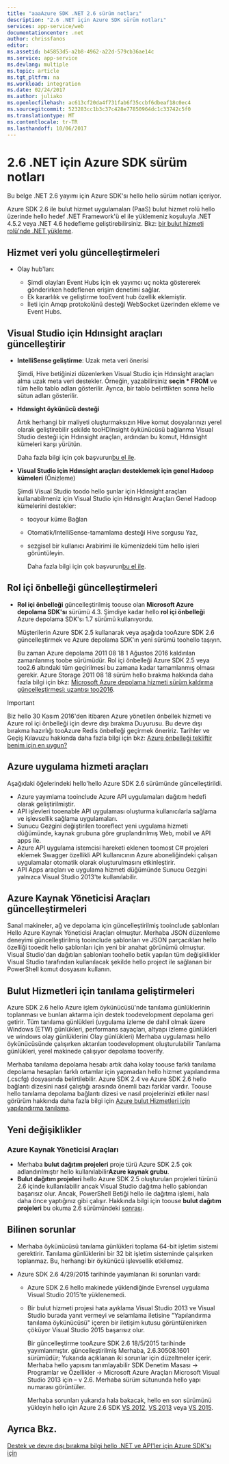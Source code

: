 ```yaml
---
title: "aaaAzure SDK .NET 2.6 sürüm notları"
description: "2.6 .NET için Azure SDK sürüm notları"
services: app-service/web
documentationcenter: .net
author: chrissfanos
editor: 
ms.assetid: b45853d5-a2b8-4962-a22d-579cb36ae14c
ms.service: app-service
ms.devlang: multiple
ms.topic: article
ms.tgt_pltfrm: na
ms.workload: integration
ms.date: 02/24/2017
ms.author: juliako
ms.openlocfilehash: ac613cf20da4f731fab6f35ccbf6dbeaf18c0ec4
ms.sourcegitcommit: 523283cc1b3c37c428e77850964dc1c33742c5f0
ms.translationtype: MT
ms.contentlocale: tr-TR
ms.lasthandoff: 10/06/2017
---
```

# <a name="azure-sdk-for-net-26-release-notes"></a>2.6 .NET için Azure SDK sürüm notları
Bu belge .NET 2.6 yayımı için Azure SDK'sı hello hello sürüm notları içeriyor. 

Azure SDK 2.6 ile bulut hizmet uygulamaları (PaaS) bulut hizmet rolü hello üzerinde hello hedef .NET Framework'ü el ile yüklemeniz koşuluyla .NET 4.5.2 veya .NET 4.6 hedefleme geliştirebilirsiniz. Bkz: [bir bulut hizmeti rolü'nde .NET yükleme](http://go.microsoft.com/fwlink/?LinkID=309796).

## <a name="service-bus-updates"></a>Hizmet veri yolu güncelleştirmeleri
* Olay hub'ları: 
  
  * Şimdi olayları Event Hubs için ek yayımcı uç nokta göstererek gönderirken hedeflenen erişim denetimi sağlar.
  * Ek kararlılık ve geliştirme tooEvent hub özellik eklemiştir.
  * İleti için Amqp protokolünü desteği WebSocket üzerinden ekleme ve Event Hubs.

## <a name="hdinsight-tools-for-visual-studio-updates"></a>Visual Studio için Hdınsight araçları güncelleştirir
* **IntelliSense geliştirme**: Uzak meta veri önerisi
  
    Şimdi, Hive betiğinizi düzenlerken Visual Studio için Hdınsight araçları alma uzak meta veri destekler. Örneğin, yazabilirsiniz **seçin * FROM** ve tüm hello tablo adları gösterilir. Ayrıca, bir tablo belirttikten sonra hello sütun adları gösterilir.
* **Hdınsight öykünücü desteği**
  
    Artık herhangi bir maliyeti oluşturmaksızın Hive komut dosyalarınızı yerel olarak geliştirebilir şekilde tooHDInsight öykünücüsü bağlanma Visual Studio desteği için Hdınsight araçları, ardından bu komut, Hdınsight kümeleri karşı yürütün. 
  
    Daha fazla bilgi için çok başvurun[bu el ile](http://go.microsoft.com/fwlink/?LinkID=529540&clcid=0x409).
* **Visual Studio için Hdınsight araçları desteklemek için genel Hadoop kümeleri** (Önizleme)
  
    Şimdi Visual Studio toodo hello şunlar için Hdınsight araçları kullanabilmeniz için Visual Studio için Hdınsight Araçları Genel Hadoop kümelerini destekler:
  
  * tooyour küme Bağlan 
  * Otomatik/IntelliSense-tamamlama desteği Hive sorgusu Yaz, 
  * sezgisel bir kullanıcı Arabirimi ile kümenizdeki tüm hello işleri görüntüleyin. 
    
    Daha fazla bilgi için çok başvurun[bu el ile](http://go.microsoft.com/fwlink/?LinkID=529540&clcid=0x409).

## <a name="in-role-cache-updates"></a>Rol içi önbelleği güncelleştirmeleri
* **Rol içi önbelleği** güncelleştirilmiş toouse olan **Microsoft Azure depolama SDK'sı** sürümü 4.3. Şimdiye kadar hello **rol içi önbelleği** Azure depolama SDK'sı 1.7 sürümü kullanıyordu.
  
    Müşterilerin Azure SDK 2.5 kullanarak veya aşağıda tooAzure SDK 2.6 güncelleştirmek ve Azure depolama SDK'ın yeni sürümü toohello taşıyın. 
  
    Bu zaman Azure depolama 2011 08 18 1 Ağustos 2016 kaldırılan zamanlanmış toobe sürümüdür. Rol içi önbelleği Azure SDK 2.5 veya too2.6 altındaki tüm geçirilmesi bu zamana kadar tamamlanmış olması gerekir. Azure Storage 2011 08 18 sürüm hello bırakma hakkında daha fazla bilgi için bkz: [Microsoft Azure depolama hizmeti sürüm kaldırma güncelleştirmesi: uzantısı too2016](http://blogs.msdn.com/b/windowsazurestorage/archive/2015/10/19/microsoft-azure-storage-service-version-removal-update-extension-to-2016.aspx).

> [!IMPORTANT]
> Biz hello 30 Kasım 2016'den itibaren Azure yönetilen önbellek hizmeti ve Azure rol içi önbelleği için devre dışı bırakma Duyurusu. Bu devre dışı bırakma hazırlığı tooAzure Redis önbelleği geçirmek öneririz. Tarihler ve Geçiş Kılavuzu hakkında daha fazla bilgi için bkz: [Azure önbelleği tekliftir benim için en uygun?](../redis-cache/cache-faq.md#which-azure-cache-offering-is-right-for-me)
> 
> 

## <a name="azure-app-service-tools"></a>Azure uygulama hizmeti araçları
Aşağıdaki öğelerindeki hello'hello Azure SDK 2.6 sürümünde güncelleştirildi.

* Azure yayımlama tooinclude Azure API uygulamaları dağıtım hedefi olarak geliştirilmiştir.
* API işlevleri tooenable API uygulaması oluşturma kullanıcılarla sağlama ve işlevsellik sağlama uygulamaları.
* Sunucu Gezgini değiştirilen tooreflect yeni uygulama hizmeti düğümünde, kaynak grubuna göre gruplandırılmış Web, mobil ve API apps ile.
* Azure API uygulama istemcisi hareketi eklenen toomost C# projeleri eklemek Swagger özellikli API kullanıcının Azure aboneliğindeki çalışan uygulamalar otomatik olarak oluşturulmasını etkinleştirir.
* API Apps araçları ve uygulama hizmeti düğümünde Sunucu Gezgini yalnızca Visual Studio 2013'te kullanılabilir. 

## <a name="azure-resource-manager-tools-updates"></a>Azure Kaynak Yöneticisi Araçları güncelleştirmeleri
Sanal makineler, ağ ve depolama için güncelleştirilmiş tooinclude şablonları Hello Azure Kaynak Yöneticisi Araçları olmuştur. Merhaba JSON düzenleme deneyimi güncelleştirilmiş tooinclude şablonları ve JSON parçacıkları hello özelliği tooedit hello şablonları için yeni bir anahat görünümü olmuştur. Visual Studio'dan dağıtılan şablonları toohello betik yapılan tüm değişiklikler Visual Studio tarafından kullanılacak şekilde hello project ile sağlanan bir PowerShell komut dosyasını kullanın.

## <a name="diagnostics-improvements-for-cloud-services"></a>Bulut Hizmetleri için tanılama geliştirmeleri
Azure SDK 2.6 hello Azure işlem öykünücüsü'nde tanılama günlüklerinin toplanması ve bunları aktarma için destek toodevelopment depolama geri getirir. Tüm tanılama günlükleri (uygulama izleme de dahil olmak üzere Windows (ETW) günlükleri, performans sayaçları, altyapı izleme günlükleri ve windows olay günlüklerini Olay günlükleri) Merhaba uygulaması hello öykünücüsünde çalışırken aktarılan toodevelopment oluşturulabilir Tanılama günlükleri, yerel makinede çalışıyor depolama tooverify. 

Merhaba tanılama depolama hesabı artık daha kolay toouse farklı tanılama depolama hesapları farklı ortamlar için yapmadan hello hizmet yapılandırma (.cscfg) dosyasında belirtilebilir. Azure SDK 2.4 ve Azure SDK 2.6 hello bağlantı dizesini nasıl çalıştığı arasında önemli bazı farklar vardır. Toouse hello tanılama depolama bağlantı dizesi ve nasıl projelerinizi etkiler nasıl görürüm hakkında daha fazla bilgi için [Azure bulut Hizmetleri için yapılandırma tanılama](http://go.microsoft.com/fwlink/?LinkID=532784).

## <a name="breaking-changes"></a>Yeni değişiklikler
### <a name="azure-resource-manager-tools"></a>Azure Kaynak Yöneticisi Araçları
* Merhaba **bulut dağıtım projeleri** proje türü Azure SDK 2.5 çok adlandırılmıştır hello kullanılabilir**Azure kaynak grubu**.
* **Bulut dağıtım projeleri** hello Azure SDK 2.5 oluşturulan projeleri türünü 2.6 içinde kullanılabilir ancak Visual Studio dağıtma hello şablondan başarısız olur. Ancak, PowerShell Betiği hello ile dağıtma işlemi, hala daha önce yaptığınız gibi çalışır.  Hakkında bilgi için toouse **bulut dağıtım projeleri** bu okuma 2.6 sürümündeki [sonrası](http://go.microsoft.com/fwlink/?LinkID=534086).

## <a name="known-issues"></a>Bilinen sorunlar
* Merhaba öykünücüsü tanılama günlükleri toplama 64-bit işletim sistemi gerektirir. Tanılama günlüklerini bir 32 bit işletim sisteminde çalışırken toplanmaz. Bu, herhangi bir öykünücü işlevsellik etkilemez. 
* Azure SDK 2.6 4/29/2015 tarihinde yayımlanan iki sorunları vardı: 
  
  * Azure SDK 2.6 hello makinede yüklendiğinde Evrensel uygulama Visual Studio 2015'te yüklenemedi.
  * Bir bulut hizmeti projesi hata ayıklama Visual Studio 2013 ve Visual Studio burada yanıt vermeyi ve selamlama iletisine "Yapılandırma tanılama öykünücüsü" içeren bir iletişim kutusu görüntülenirken çöküyor Visual Studio 2015 başarısız olur.
    
    Bir güncelleştirme tooAzure SDK 2.6 18/5/2015 tarihinde yayımlanmıştır. güncelleştirilmiş Merhaba, 2.6.30508.1601 sürümüdür; Yukarıda açıklanan iki sorunlar için düzeltmeler içerir. Merhaba hello yapısını tanımlayabilir SDK Denetim Masası -> Programlar ve Özellikler -> Microsoft Azure Araçları Microsoft Visual Studio 2013 için – v 2.6. Merhaba sürüm sütununda hello yapı numarası görüntüler.
    
    Merhaba sorunları yukarıda hala bakacak, hello en son sürümünü yükleyin hello için Azure 2.6 SDK [VS 2012](http://go.microsoft.com/fwlink/p/?linkid=323511&clcid=0x409), [VS 2013](http://go.microsoft.com/fwlink/p/?linkid=323510&clcid=0x409) veya [VS 2015](http://go.microsoft.com/fwlink/?linkid=518003&clcid=0x409).

## <a name="see-also"></a>Ayrıca Bkz.
[Destek ve devre dışı bırakma bilgi hello .NET ve API'ler için Azure SDK'sı için](https://msdn.microsoft.com/library/azure/dn479282.aspx/)

